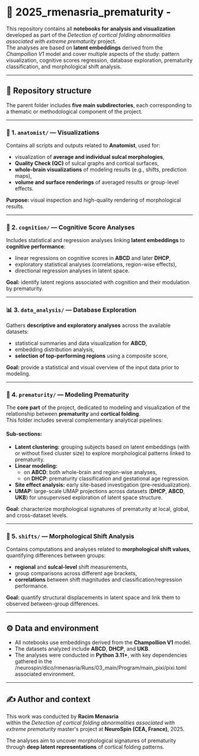 # 🧠 2025_rmenasria_prematurity -

This repository contains all **notebooks for analysis and visualization** developed as part of the *Detection of cortical folding abnormalities
associated with extreme prematurity* project.  
The analyses are based on **latent embeddings** derived from the *Champollion V1* model and cover multiple aspects of the study: pattern visualization, cognitive scores regression, database exploration, prematurity classification, and morphological shift analysis.

---

## 📁 Repository structure

The parent folder includes **five main subdirectories**, each corresponding to a thematic or methodological component of the project.

---

### 🧩 1. `anatomist/` — Visualizations

Contains all scripts and outputs related to **Anatomist**, used for:
- visualization of **average and individual sulcal morphologies**,  
- **Quality Check (QC)** of sulcal graphs and cortical surfaces,  
- **whole-brain visualizations** of modeling results (e.g., shifts, prediction maps),  
- **volume and surface renderings** of averaged results or group-level effects.

**Purpose:** visual inspection and high-quality rendering of morphological results.

---

### 🧠 2. `cognition/` — Cognitive Score Analyses

Includes statistical and regression analyses linking **latent embeddings** to **cognitive performance**:
- linear regressions on cognitive scores in **ABCD** and later **DHCP**,  
- exploratory statistical analyses (correlations, region-wise effects),  
- directional regression analyses in latent space.

**Goal:** identify latent regions associated with cognition and their modulation by prematurity.

---

### 📊 3. `data_analysis/` — Database Exploration

Gathers **descriptive and exploratory analyses** across the available datasets:
- statistical summaries and data visualization for **ABCD**,  
- embedding distribution analysis,  
- **selection of top-performing regions** using a composite score,  


**Goal:** provide a statistical and visual overview of the input data prior to modeling.

---

### 👶 4. `prematurity/` — Modeling Prematurity

The **core part** of the project, dedicated to modeling and visualization of the relationship between **prematurity** and **cortical folding**.  
This folder includes several complementary analytical pipelines:

#### Sub-sections:
- **Latent clustering:** grouping subjects based on latent embeddings (with or without fixed cluster size) to explore morphological patterns linked to prematurity.  
- **Linear modeling:**
  - on **ABCD**: both whole-brain and region-wise analyses,  
  - on **DHCP**: prematurity classification and gestational age regression.  
- **Site effect analysis:** early site-based investigation (pre-residualization).  
- **UMAP:** large-scale UMAP projections across datasets (**DHCP**, **ABCD**, **UKB**) for unsupervised exploration of latent space structure.

**Goal:** characterize morphological signatures of prematurity at local, global, and cross-dataset levels.

---

### 🔄 5. `shifts/` — Morphological Shift Analysis

Contains computations and analyses related to **morphological shift values**, quantifying differences between groups:
- **regional** and **sulcal-level** shift measurements,  
- group comparisons across different age brackets,  
- **correlations** between shift magnitudes and classification/regression performance.

**Goal:** quantify structural displacements in latent space and link them to observed between-group differences.

---

## ⚙️ Data and environment

- All notebooks use embeddings derived from the **Champollion V1** model.  
- The datasets analyzed include **ABCD**, **DHCP**, and **UKB**.  
- The analyses were conducted in **Python 3.11+**, with key dependencies gathered in the /neurospin/dico/rmenasria/Runs/03_main/Program/main_pixi/pixi.toml associated environment.

---



## ✍️ Author and context

This work was conducted by **Racim Menasria**  
within the *Detection of cortical folding abnormalities
associated with extreme prematurity* master's project at **NeuroSpin (CEA, France)**, 2025.

The analyses aim to uncover morphological signatures of prematurity through **deep latent representations** of cortical folding patterns.
